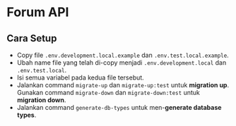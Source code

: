 # Forum API

## Cara Setup

- Copy file `.env.development.local.example` dan `.env.test.local.example`.
- Ubah name file yang telah di-copy menjadi `.env.development.local` dan `.env.test.local`.
- Isi semua variabel pada kedua file tersebut.
- Jalankan command `migrate-up` dan `migrate-up:test` untuk **migration up**. Gunakan command `migrate-down` dan `migrate-down:test` untuk **migration down**.
- Jalankan command `generate-db-types` untuk men-**generate database types**.

